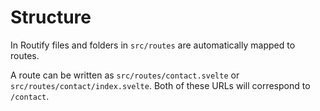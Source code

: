 <script>
    import { resolveNode } from '@roxi/routify'
    import FilesViewer from '#cmp/FilesViewer.svelte'
    import Browser from '#cmp/minibrowser/MiniBrowser.svelte'
    import Example from '#cmp/Example.svelte'
</script>

# Structure

In Routify files and folders in `src/routes` are automatically mapped to routes.

A route can be written as `src/routes/contact.svelte` or `src/routes/contact/index.svelte`. Both of these URLs will correspond to `/contact`.

<Example path="../example" focus="index.svelte" title="Structure example" />
    